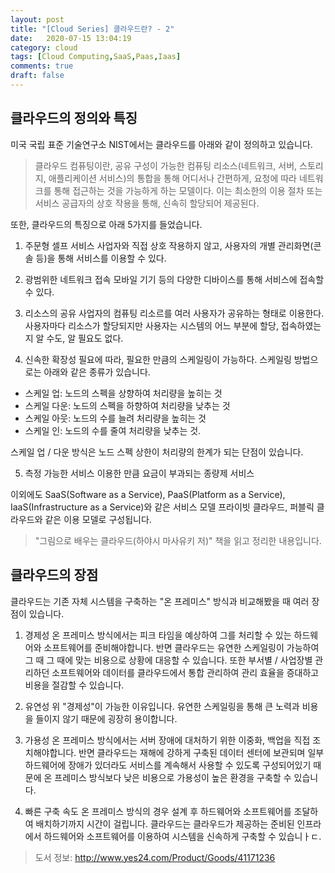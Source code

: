 ```yaml
---
layout: post
title: "[Cloud Series] 클라우드란? - 2"
date:   2020-07-15 13:04:19
category: cloud
tags: [Cloud Computing,SaaS,Paas,Iaas]
comments: true
draft: false
---
```


## 클라우드의 정의와 특징
미국 국립 표준 기술연구소 NIST에서는 클라우드를 아래와 같이 정의하고 있습니다.
> 클라우드 컴퓨팅이란, 공유 구성이 가능한 컴퓨팅 리소스(네트워크, 서버, 스토리지, 애플리케이션 서비스)의 통합을 통해 어디서나 간편하게, 요청에 따라 네트워크를 통해 접근하는 것을 가능하게 하는 모델이다. 이는 최소한의 이용 절차 또는 서비스 공급자의 상호 작용을 통해, 신속히 할당되어 제공된다.

또한, 클라우드의 특징으로 아래 5가지를 들었습니다.
1. 주문형 셀프 서비스
사업자와 직접 상호 작용하지 않고, 사용자의 개별 관리화면(콘솔 등)을 통해 서비스를 이용할 수 있다.

2. 광범위한 네트워크 접속
모바일 기기 등의 다양한 디바이스를 통해 서비스에 접속할 수 있다.

3. 리소스의 공유
사업자의 컴퓨팅 리소르를 여러 사용자가 공유하는 형태로 이용한다. 사용자마다 리소스가 할당되지만 사용자는 시스템의 어느 부분에 할당, 접속하였는지 알 수도, 알 필요도 없다.

4. 신속한 확장성
필요에 따라, 필요한 만큼의 스케일링이 가능하다.
스케일링 방법으로는 아래와 같은 종류가 있습니다.

- 스케일 업: 노드의 스펙을 상향하여 처리량을 높히는 것
- 스케일 다운: 노드의 스펙을 하향하여 처리량을 낮추는 것
- 스케일 아웃: 노드의 수를 늘려 처리량을 높히는 것
- 스케일 인: 노드의 수를 줄여 처리량을 낮추는 것.

스케일 업 / 다운 방식은 노드 스펙 상한이 처리량의 한계가 되는 단점이 있습니다.

5. 측정 가능한 서비스
이용한 만큼 요금이 부과되는 종량제 서비스

이외에도 SaaS(Software as a Service), PaaS(Platform as a Service), IaaS(Infrastructure as a Service)와 같은 서비스 모델
프라이빗 클라우드, 퍼블릭 클라우드와 같은 이용 모델로 구성됩니다.

>"그림으로 배우는 클라우드(하야시 마사유키 저)" 책을 읽고 정리한 내용입니다.

## 클라우드의 장점
클라우드는 기존 자체 시스템을 구축하는 "온 프레미스" 방식과 비교해봤을 때 여러 장점이 있습니다.

1. 경제성
온 프레미스 방식에서는 피크 타임을 예상하여 그를 처리할 수 있는 하드웨어와 소프트웨어를 준비해야합니다.
반면 클라우드는 유연한 스케일링이 가능하여 그 때 그 때에 맞는 비용으로 상황에 대응할 수 있습니다.
또한 부서별 / 사업장별 관리하던 소프트웨어와 데이터를 클라우드에서 통합 관리하여 관리 효율을 증대하고 비용을 절감할 수 있습니다.

2. 유연성
위 "경제성"이 가능한 이유입니다. 유연한 스케일링을 통해 큰 노력과 비용을 들이지 않기 때문에 굉장히 용이합니다.

3. 가용성
온 프레미스 방식에서는 서버 장애에 대처하기 위한 이중화, 백업을 직접 조치해야합니다.
반면 클라우드는 재해에 강하게 구축된 데이터 센터에 보관되며 일부 하드웨어에 장애가 있더라도 서비스를 계속해서 사용할 수 있도록
구성되어있기 때문에 온 프레미스 방식보다 낮은 비용으로 가용성이 높은 환경을 구축할 수 있습니다.

4. 빠른 구축 속도
온 프레미스 방식의 경우 설계 후 하드웨어와 소프트웨어를 조달하여 배치하기까지 시간이 걸립니다.
클라우드는 클라우드가 제공하는 준비된 인프라에서 하드웨어와 소프트웨어를 이용하여 시스템을 신속하게 구축할 수 있습니ㅏㄷ.

>도서 정보: http://www.yes24.com/Product/Goods/41171236